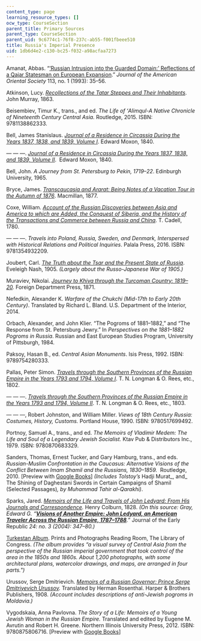 ```yaml
---
content_type: page
learning_resource_types: []
ocw_type: CourseSection
parent_title: Primary Sources
parent_type: CourseSection
parent_uid: 9c6774c1-76f8-237c-ab55-f001fbeee510
title: Russia's Imperial Presence
uid: 1db6d4e2-c130-bc25-f032-a98acfaa7273
---
```


Amanat, Abbas. “[‘Russian Intrusion into the Guarded Domain:’ Reflections of a Qajar Statesman on European Expansion](https://go.gale.com/ps/anonymous?id=GALE%7CA14320847&sid=googleScholar&v=2.1&it=r&linkaccess=abs&issn=00030279&p=AONE&sw=w).” _Journal of the American Oriental Society_ 113, no. 1 (1993): 35–56.

Atkinson, Lucy. _[Recollections of the Tatar Steppes and Their Inhabitants](https://www.google.com/books/edition/Recollections_of_Tartar_Steppes_and_Thei/MHgEAAAAYAAJ?hl=en&gbpv=1)_. John Murray, 1863. 

Beisembiev, Timur K., trans., and ed. _The Life of ʻAlimqul-A Native Chronicle of Nineteenth Century Central Asia._ Routledge, 2015. ISBN: 9781138862333. 

Bell, James Stanislaus. _[Journal of a Residence in Circassia During the Years 1837, 1838, and 1839, Volume I](https://www.google.com/books/edition/Journal_of_a_Residence_in_Circassia_Duri/WtlAAQAAMAAJ?hl=en&gbpv=1)_. Edward Moxon, 1840.

— — —. _[Journal of a Residence in Circassia During the Years 1837, 1838, and 1839, Volume II](https://www.google.com/books/edition/Journal_of_a_Residence_in_Circassia_Duri/SNlAAQAAMAAJ?hl=en&gbpv=1)_.  Edward Moxon, 1840.

Bell, John. _A Journey from St. Petersburg to Pekin, 1719–22_. Edinburgh University, 1965. 

Bryce, James. _[Transcaucasia and Ararat: Being Notes of a Vacation Tour in the Autumn of 1876](https://www.google.com/books/edition/Transcaucasia_and_Ararat/Ph47AAAAYAAJ?hl=en&gbpv=1)_. Macmillan, 1877.

Coxe, William. _[Account of the Russian Discoveries between Asia and America to which are Added, the Conquest of Siberia, and the History of the Transactions and Commerce between Russia and China](https://www.google.com/books/edition/Account_of_the_Russian_Discoveries_Betwe/C35cAAAAcAAJ?hl=en&gbpv=1)_. T. Cadell, 1780. 

— — —. _Travels into Poland, Russia, Sweden, and Denmark, Interspersed with Historical Relations and Political Inquiries_. Palala Press, 2016. ISBN: 9781354932209.

Joubert, Carl. _[The Truth about the Tsar and the Present State of Russia](https://www.google.com/books/edition/The_Truth_about_the_Tsar_and_the_Present/5BkpAAAAYAAJ?hl=en&gbpv=1)_. Eveleigh Nash, 1905. _(Largely about the Russo-Japanese War of 1905.)_

Muraviev, Nikolai. _[Journey to Khiva through the Turcoman Country: 1819–20](https://www.google.com/books/edition/Muraviev_s_Journey_to_Khiva_Through_the/fScAAAAAQAAJ?hl=en&gbpv=1)._ Foreign Department Press, 1871.

Nefedkin, Alexander K. _Warfare of the Chukchi (Mid-17th to Early 20th Century)_. Translated by Richard L. Bland. U.S. Department of the Interior, 2014.

Orbach, Alexander, and John Klier. “The Pogroms of 1881–1882,” and “The Response from St. Petersburg Jewry.” In _Perspectives on the 1881–1882 Pogroms in Russia_. Russian and East European Studies Program, University of Pittsburgh, 1984.

Paksoy, Hasan B., ed. _Central Asian Monuments_. Isis Press, 1992. ISBN: 9789754280333. 

Pallas, Peter Simon. [_Travels through the Southern Provinces of the Russian Empire in the Years 1793 and 1794_, _Volume I_](https://www.google.com/books/edition/_/Ex9fAAAAcAAJ?hl=en&gbpv=1). T. N. Longman & O. Rees, etc., 1802.

— — —. _[Travels through the Southern Provinces of the Russian Empire in the Years 1793 and 1794, Volume II](https://www.google.com/books/edition/Travel_Through_the_Southern_Provinces_of/KR9fAAAAcAAJ?hl=en&gbpv=1)_. T. N. Longman & O. Rees, etc., 1803.

— — —, Robert Johnston, and William Miller. _Views of 18th Century Russia: Costumes, History, Customs._ Portland House, 1990. ISBN: 9780517699492. 

Portnoy, Samuel A., trans., and ed. _The Memoirs of Vladimir Medem: The Life and Soul of a Legendary Jewish Socialist._ Ktav Pub & Distributors Inc., 1979. ISBN: 9780870683329. 

Sanders, Thomas, Ernest Tucker, and Gary Hamburg, trans., and eds. _Russian-Muslim Confrontation in the Caucasus: Alternative Visions of the Conflict Between Imam Shamil and the Russians, 1830–1859._  Routledge, 2010. \[Preview with [Google Books](https://www.google.com/books/edition/Russian_Muslim_Confrontation_in_the_Cauc/DXsXH22ht-EC?hl=en&gbpv=1)\] _(Includes Tolstoy’s_ Hadji Murat_, and_ The Shining of Daghestani Swords in Certain Campaigns of Shamil (Selected Passages)_, by Muhammad Tahir al-Qarakhi)_.

Sparks, Jared. _[Memoirs of the Life and Travels of John Ledyard: From His Journals and Correspondence](https://www.google.com/books/edition/Memoirs_of_the_Life_and_Travels_of_John/qBM6AAAAcAAJ?hl=en&gbpv=1)._ Henry Colburn, 1828. _(On this source: Gray, Edward G. “__[Visions of Another Empire: John Ledyard, an American Traveler Across the Russian Empire, 1787–1788](https://www.semanticscholar.org/paper/Visions-of-Another-Empire-John-Ledyard%2C-an-American-Gray/c0cd27e4425d70cc7d19cacdcdc04aa0e7f05206)__.”_ Journal of the Early Republic _24: no. 3 (2004): 347–80.)_

[Turkestan Album](https://www.loc.gov/rr/print/coll/287_turkestan.html). Prints and Photographs Reading Room, The Library of Congress. _(The album provides “a visual survey of Central Asia from the perspective of the Russian imperial government that took control of the area in the 1850s and 1860s. About 1,200 photographs, with some architectural plans, watercolor drawings, and maps, are arranged in four parts.")_

Urussov, Serge Dmitrievich. _[Memoirs of a Russian Governor: Prince Serge Dmitriyevich Urussov](https://www.google.com/books/edition/Memoirs_of_a_Russian_Governor/60gzAQAAMAAJ?hl=en&gbpv=1)._ Translated by Herman Rosenthal. Harper & Brothers Publishers, 1908. _(Account includes descriptions of anti-Jewish pogroms in Moldavia.)_

Vygodskaia, Anna Pavlovna. _The Story of a Life: Memoirs of a Young Jewish Woman in the Russian Empire._ Translated and edited by Eugene M. Avrutin and Robert H. Greene. Northern Illinois University Press, 2012. ISBN: 9780875806716. \[Preview with [Google Books](https://www.google.com/books/edition/The_Story_of_a_Life/W628DwAAQBAJ?hl=en&gbpv=1)\]